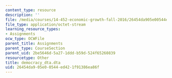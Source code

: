 ```yaml
---
content_type: resource
description: ''
file: /media/courses/14-452-economic-growth-fall-2016/26454da905e00544ed421f91386ea86f_democracy_dta.dta
file_type: application/octet-stream
learning_resource_types:
- Assignments
ocw_type: OCWFile
parent_title: Assignments
parent_type: CourseSection
parent_uid: 2be5646d-5a27-1ddd-b59d-524f65260839
resourcetype: Other
title: democracy_dta.dta
uid: 26454da9-05e0-0544-ed42-1f91386ea86f
---
```

